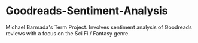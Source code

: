 # Goodreads-Sentiment-Analysis
Michael Barmada's Term Project. Involves sentiment analysis of Goodreads reviews with a focus on the Sci Fi / Fantasy genre. 

